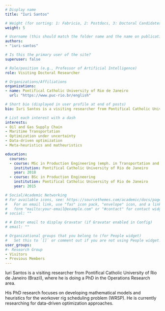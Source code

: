 ```yaml
---
# Display name
title: "Iuri Santos"

# Weight (for sorting: 1: Fabricio, 2: Postdocs, 3: Doctoral Candidates, 4: Research Assistants, 5: Visitors)
weight: 5

# Username (this should match the folder name and the name on publications)
authors:
- "iuri-santos"

# Is this the primary user of the site?
superuser: false

# Role/position (e.g., Professor of Artificial Intelligence)
role: Visiting Doctoral Researcher

# Organizations/Affiliations
organizations:
- name: Pontifical Catholic University of Rio de Janeiro
  url: "https://www.puc-rio.br/english"

# Short bio (displayed in user profile at end of posts)
bio: Iuri Santos is a visiting researcher from Pontifical Catholic University of Rio de Janeiro (Brazil), where he is doing a PhD in the field of Operations Research.

# List each interest with a dash
interests:
- Oil and Gas Supply Chain
- Maritime Transportation
- Optimization under uncertainty
- Data-driven optimization
- Meta-heuristics and matheuristics

education:
  courses:
  - course: MSc in Production Engineering (emph. in Transportation and Logistics)
    institution: Pontifical Catholic University of Rio de Janeiro
    year: 2018
  - course: BSc in Production Engineering
    institution: Pontifical Catholic University of Rio de Janeiro
    year: 2015

# Social/Academic Networking
# For available icons, see: https://sourcethemes.com/academic/docs/page-builder/#icons
#   For an email link, use "fas" icon pack, "envelope" icon, and a link in the
#   form "mailto:your-email@example.com" or "#contact" for contact widget.
# social: ""

# # Enter email to display Gravatar (if Gravatar enabled in Config)
# email: ""

# Organizational groups that you belong to (for People widget)
#   Set this to `[]` or comment out if you are not using People widget.
user_groups:
#- Research Group
- Visitors
- Previous Members
---
```


Iuri Santos is a visiting researcher from Pontifical Catholic University of Rio de Janeiro (Brazil), where he is doing a PhD in the Operations Research area.

His PhD research focuses on developing mathematical models and heuristics for the workover rig scheduling problem (WRSP). He is currently researching for data-driven optimization approaches.